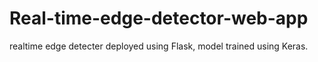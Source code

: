 # Real-time-edge-detector-web-app
realtime edge detecter deployed using Flask, model trained using Keras. 
